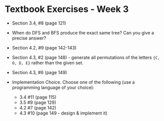 # Textbook Exercises - Week 3

- Section 3.4, #8 (page 121)

- When do DFS and BFS produce the exact same tree? Can you give a precise answer?

- Section 4.2, #9 (page 142-143)

- Section 4.3, #2 (page 148) - generate all permutations of the letters `{C, O, D, E}` rather than the given set.

- Section 4.3, #6 (page 149)

- Implementation Choice. Choose one of the following (use a programming language of your choice):

  - 3.4 #11 (page 115)
  - 3.5 #9 (page 129)
  - 4.2 #7 (page 142)
  - 4.3 #10 (page 149 - design & implement it)
